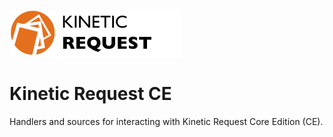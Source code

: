![Source Icon](thumbnail.png)
# Kinetic Request CE
Handlers and sources for interacting with Kinetic Request Core Edition (CE).
